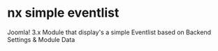 # nx simple eventlist
Joomla! 3.x Module that display's a simple Eventlist based on Backend Settings &amp; Module Data
